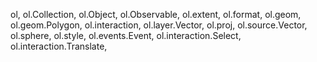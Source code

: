 ol,
ol.Collection,
ol.Object,
ol.Observable,
ol.extent,
ol.format,
ol.geom,
ol.geom.Polygon,
ol.interaction,
ol.layer.Vector,
ol.proj,
ol.source.Vector,
ol.sphere,
ol.style,
ol.events.Event,
ol.interaction.Select,
ol.interaction.Translate,
